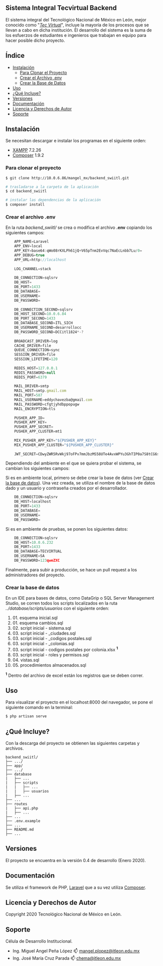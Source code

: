 ## Sistema Integral Tecvirtual Backend

El sistema integral del Tecnológico Nacional de México en León, mejor conocido como "[*Tec Virtual*](http://tecvirtual.itleon.edu.mx/#/)", 
incluye la mayoría de los procesos que se llevan a cabo en dicha institución. 
El desarrollo del sistema es la suma de los esfuerzos de estudiantes e ingenieros que trabajan en equipo para hacer posible dicho proyecto.

## Índice

* [Instalación](#instalación)
    * [Para Clonar el Proyecto](#para-clonar-el-proyecto)
    * [Crear el Archivo .env](#crear-el-archivo-env)
    * [Crear la Base de Datos](#crear-la-base-de-datos)
* [Uso](#uso)
* [¿Qué Incluye?](#qué-incluye)
* [Versiones](#versiones)
* [Documentación](#documentación)
* [Licencia y Derechos de Autor](#licencia-y-derechos-de-autor)
* [Soporte](#soporte)

## Instalación

Se necesitan descargar e instalar los programas en el siguiente orden:
* [XAMPP](https://www.apachefriends.org/es/download.html) 7.2.26
* [Composer](https://getcomposer.org/) 1.9.2 

### Para clonar el proyecto
``` bash
$ git clone http://10.0.6.86/mangel_mx/backend_swiitl.git

# trasladarse a la carpeta de la aplicación
$ cd backend_swiitl

# instalar las dependencias de la aplicación
$ composer install
```

### Crear el archivo .env
En la ruta *backend_swiitl/* se crea o modifica el archivo **.env** copiando los siguientes campos:  
``` typescript
    APP_NAME=Laravel
    APP_ENV=local
    APP_KEY=base64:qWo08rKXLPh61jQ+V65pTnm2EvVqc7NaEcLnbb7Lu/0=
    APP_DEBUG=true
    APP_URL=http://localhost
    
    LOG_CHANNEL=stack
    
    DB_CONNECTION=sqlsrv
    DB_HOST=
    DB_PORT=1433
    DB_DATABASE=
    DB_USERNAME=
    DB_PASSWORD=
    
    DB_CONNECTION_SECOND=sqlsrv
    DB_HOST_SECOND=10.0.6.84
    DB_PORT_SECOND=1433
    DB_DATABASE_SECOND=ITL_SICH
    DB_USERNAME_SECOND=desarrollocc
    DB_PASSWORD_SECOND=DCCitl1824*-?
    
    BROADCAST_DRIVER=log
    CACHE_DRIVER=file
    QUEUE_CONNECTION=sync
    SESSION_DRIVER=file
    SESSION_LIFETIME=120
    
    REDIS_HOST=127.0.0.1
    REDIS_PASSWORD=null
    REDIS_PORT=6379
    
    MAIL_DRIVER=smtp
    MAIL_HOST=smtp.gmail.com
    MAIL_PORT=587
    MAIL_USERNAME=eddychavezba@gmail.com
    MAIL_PASSWORD=cfgtjyhdbppopugw
    MAIL_ENCRYPTION=tls
    
    PUSHER_APP_ID=
    PUSHER_APP_KEY=
    PUSHER_APP_SECRET=
    PUSHER_APP_CLUSTER=mt1
    
    MIX_PUSHER_APP_KEY="${PUSHER_APP_KEY}"
    MIX_PUSHER_APP_CLUSTER="${PUSHER_APP_CLUSTER}"
    
    JWT_SECRET=CDwyZWR5RvWkj97oFPv7mmJbzMS58UTe4AvxWPYu3GhTIP0a7S8tCG6sEyuVbaFT
```

Dependiendo del ambiente en el que se quiera probar el sistema, se cambian los siguientes campos:
<br>

Si es en ambiente local, primero se debe crear la base de datos (ver 
[Crear la base de datos](#crear-la-base-de-datos)). Una vez creada, se utiliza el nombre de 
la base de datos dado y un usuario y contraseña creados por el desarrollador.
``` typescript
    DB_CONNECTION=sqlsrv
    DB_HOST=localhost
    DB_PORT=1433
    DB_DATABASE=
    DB_USERNAME=
    DB_PASSWORD=
```
 
Si es en ambiente de pruebas, se ponen los siguientes datos:
``` typescript
    DB_CONNECTION=sqlsrv
    DB_HOST=10.0.6.232
    DB_PORT=1433
    DB_DATABASE=TECVIRTUAL
    DB_USERNAME=SA
    DB_PASSWORD=123qweZXC
```

Finalmente, para subir a producción, se hace un pull request a los administradores del proyecto.

### Crear la base de datos

En un IDE para bases de datos, como DataGrip o SQL Server Management Studio, se corren todos los scripts 
localizados en la ruta *../database/scripts/usuarios* con el siguiente orden:
1. 01\. esquema inicial.sql
2. 01\. esquema cambios.sql
3. 02\. script inicial - sistema.sql
4. 03\. script inicial - _ciudades.sql
5. 03\. script inicial - _codigos postales.sql
6. 03\. script inicial - _colonias.sql
7. 03\. script inicial - codigos postales por colonia.xlsx **<sup>1</sup>**
8. 03\. script inicial - roles y permisos.sql
9. 04\. vistas.sql
10. 05\. procedimientos almacenados.sql

**<sup>1</sup>** Dentro del archivo de excel están los registros que se deben correr.

## Uso

Para visualizar el proyecto en el localhost:8000 del navegador, se pone el siguiente comando en la terminal:
``` bash
$ php artisan serve
```

## ¿Qué Incluye?

Con la descarga del proyecto se obtienen las siguientes carpetas y archivos.

```
backend_swiitl/
├── .../
├── app/
├── .../
├── database
|   ├── ...
|   ├── scripts
|   |   ├── ...
|   |   ├── usuarios
|   ├── ...
├── ...
├── routes
|   ├── api.php
|   ├── ...
├── ...
├── .env.example
├── ...
├── README.md
├── ...
```

## Versiones

El proyecto se encuentra en la versión 0.4 de desarrollo (Enero 2020).

## Documentación

Se utiliza el framework de PHP, [Laravel](https://laravel.com/docs/6.x) que a su vez utiliza [Composer](https://getcomposer.org/doc/).

## Licencia y Derechos de Autor

Copyright 2020 Tecnológico Nacional de México en León.

## Soporte

Célula de Desarrollo Institucional.  
* Ing. Miguel Angel Peña López :mailbox: mangel.plopez@itleon.edu.mx
* Ing. José María Cruz Parada :mailbox: chema@itleon.edu.mx
